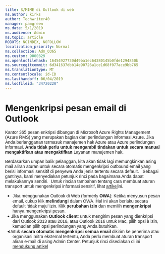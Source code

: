 ```yaml
---
title: S/MIME di Outlook di web
ms.author: kirks
author: Techwriter40
manager: pamgreen
ms.date: 5/1/2019
ms.audience: Admin
ms.topic: article
ROBOTS: NOINDEX, NOFOLLOW
localization_priority: Normal
ms.collection: Adm_O365
ms.custom: 9000329
ms.openlocfilehash: 16454927730d49ba1ec64380145b0fde1294850b
ms.sourcegitcommit: 6d341637dbb14e90726a1ce1d68f077ace9bb765
ms.translationtype: MT
ms.contentlocale: id-ID
ms.lasthandoff: 06/04/2019
ms.locfileid: "34720220"
---
```

# <a name="encrypt-email-messages-in-outlook"></a>Mengenkripsi pesan email di Outlook

<p><span style="font-size: 10.5pt; font-family: 'Verdana',sans-serif;">Kantor 365 pesan enkripsi dibangun di Microsoft Azure Rights Management (Azure RMS) yang merupakan bagian dari perlindungan informasi Azure. Jika Anda berlangganan termasuk manajemen hak Azure atau Azure perlindungan informasi, <strong style="mso-bidi-font-weight: normal;">Anda tidak perlu untuk mengambil tindakan untuk secara manual mengaktifkan atau mengaktifkan</strong> Layanan manajemen hak.</span></p> <p><span style="font-size: 10.5pt; font-family: 'Verdana',sans-serif;">Berdasarkan umpan balik pelanggan, kita akan tidak lagi memungkinkan asing mail aliran aturan untuk secara otomatis mengenkripsi outbound email yang berisi informasi sensitif di penyewa Anda jenis tertentu secara default. &nbsp; Sebagai gantinya, kami menyediakan petunjuk rinci pada bagaimana Anda dapat melakukannya sendiri. &nbsp;Untuk rincian tambahan tentang cara membuat aturan transport untuk mengenkripsi informasi sensitif, lihat <a href="https://aka.ms/OmeEtr">artikel</a>ini.</span><u></u><span style="text-decoration: line-through;"></span></p> <ul> <li style="text-indent: -.25in; mso-list: l0 level1 lfo1;"><span style="font-size: 10.5pt; font-family: Symbol; mso-fareast-font-family: Symbol; mso-bidi-font-family: Symbol;"><span style="mso-list: Ignore;">&nbsp;&nbsp; &nbsp; &nbsp; </span> </span> <span style="font-size: 10.5pt; font-family: 'Verdana',sans-serif;">Jika menggunakan Outlook di Web (formerly <strong style="mso-bidi-font-weight: normal;">OWA</strong>): Ketika menyusun pesan email, cukup klik <strong>melindungi</strong> dalam OWA. Hal ini akan berlaku secara default &lsquo;tidak maju&rsquo; izin. Klik <strong>perubahan izin</strong> dan memilih <strong>mengenkripsi</strong> hanya mengenkripsi pesan.</span></li> <li style="text-indent: -.25in; mso-list: l0 level1 lfo1;"><span style="font-size: 10.5pt; font-family: 'Verdana',sans-serif;">&nbsp;&nbsp; &nbsp; Jika menggunakan <strong style="mso-bidi-font-weight: normal;">Outlook client</strong>: untuk mengirim pesan yang dienkripsi dari Outlook 2013 atau 2016, atau Outlook 2016 untuk Mac, pilih opsi &agrave; izin, kemudian pilih opsi perlindungan yang Anda butuhkan.</span></li> <li style="text-indent: -.25in; mso-list: l0 level1 lfo1;"><span style="font-size: 10.5pt; font-family: 'Verdana',sans-serif;">&nbsp;&nbsp; Untuk <strong style="mso-bidi-font-weight: normal;">secara otomatis mengenkripsi semua email</strong> dikirim ke penerima atau organisasi mitra eksternal tertentu, Anda perlu membuat aturan transport aliran e-mail di asing Admin Center. Petunjuk rinci disediakan di ini <span style="color: black;"><a href="https://docs.microsoft.com/en-us/office365/securitycompliance/define-mail-flow-rules-to-encrypt-email#create-a-mail-flow-rule-to-encrypt-email-messages-with-the-new-ome-capabilities">mendukung artikel</a></span></span></li> </ul>

